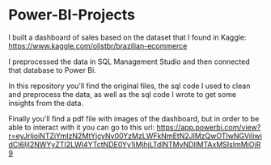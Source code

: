# Power-BI-Projects

I built a dashboard of sales based on the dataset that I found in Kaggle: https://www.kaggle.com/olistbr/brazilian-ecommerce

I preprocessed the data in SQL Management Studio and then connected that database to Power Bi.

In this repository you'll find the original files, the sql code I used to clean and preprocess the data, as well as the sql code I wrote to get some insights from the data.

Finally you'll find a pdf file with images of the dashboard, but in order to be able to interact with it you can go to this url: https://app.powerbi.com/view?r=eyJrIjoiNTZiYmIzN2MtYjcyNy00YzMzLWFkNmEtN2JlMzQwOTIwNGViIiwidCI6IjI2NWYyZTI2LWI4YTctNDE0Yy1iMjhjLTdlNTMyNDllMTAxMSIsImMiOjR9
